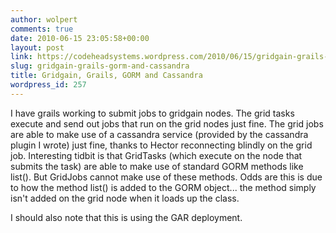 ```yaml
---
author: wolpert
comments: true
date: 2010-06-15 23:05:58+00:00
layout: post
link: https://codeheadsystems.wordpress.com/2010/06/15/gridgain-grails-gorm-and-cassandra/
slug: gridgain-grails-gorm-and-cassandra
title: Gridgain, Grails, GORM and Cassandra
wordpress_id: 257
---
```


I have grails working to submit jobs to gridgain nodes. The grid tasks execute and send out jobs that run on the grid nodes just fine. The grid jobs are able to make use of a cassandra service (provided by the cassandra plugin I wrote) just fine, thanks to Hector reconnecting blindly on the grid job. Interesting tidbit is that GridTasks (which execute on the node that submits the task) are able to make use of standard GORM methods like list(). But GridJobs cannot make use of these methods. Odds are this is due to how the method list() is added to the GORM object... the method simply isn't added on the grid node when it loads up the class.

I should also note that this is using the GAR deployment.
